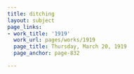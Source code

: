 ```yaml
---
title: ditching
layout: subject
page_links:
- work_title: '1919'
  work_url: pages/works/1919
  page_title: Thursday, March 20, 1919
  page_anchor: page-832

---
```

